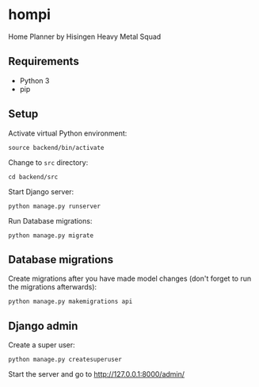# hompi
Home Planner by Hisingen Heavy Metal Squad

## Requirements
* Python 3
* pip

## Setup

Activate virtual Python environment:

    source backend/bin/activate

Change to `src` directory:

    cd backend/src

Start Django server:

    python manage.py runserver

Run Database migrations:

    python manage.py migrate

## Database migrations

Create migrations after you have made model changes (don't forget to run the migrations afterwards):

    python manage.py makemigrations api

## Django admin

Create a super user:

    python manage.py createsuperuser

Start the server and go to http://127.0.0.1:8000/admin/
